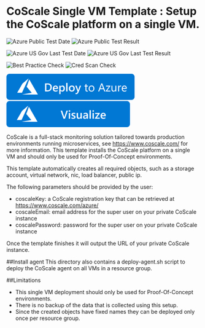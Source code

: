 # CoScale Single VM Template : Setup the CoScale platform on a single VM.

![Azure Public Test Date](https://azurequickstartsservice.blob.core.windows.net/badges/coscale-dev-env/PublicLastTestDate.svg)
![Azure Public Test Result](https://azurequickstartsservice.blob.core.windows.net/badges/coscale-dev-env/PublicDeployment.svg)

![Azure US Gov Last Test Date](https://azurequickstartsservice.blob.core.windows.net/badges/coscale-dev-env/FairfaxLastTestDate.svg)
![Azure US Gov Last Test Result](https://azurequickstartsservice.blob.core.windows.net/badges/coscale-dev-env/FairfaxDeployment.svg)

![Best Practice Check](https://azurequickstartsservice.blob.core.windows.net/badges/coscale-dev-env/BestPracticeResult.svg)
![Cred Scan Check](https://azurequickstartsservice.blob.core.windows.net/badges/coscale-dev-env/CredScanResult.svg)

[![Deploy To Azure](https://raw.githubusercontent.com/Azure/azure-quickstart-templates/master/1-CONTRIBUTION-GUIDE/images/deploytoazure.svg?sanitize=true)]("https://portal.azure.com/#create/Microsoft.Template/uri/https%3A%2F%2Fraw.githubusercontent.com%2FAzure%2Fazure-quickstart-templates%2Fmaster%2Fcoscale-dev-env%2Fazuredeploy.json")
[![Visualize](https://raw.githubusercontent.com/Azure/azure-quickstart-templates/master/1-CONTRIBUTION-GUIDE/images/visualizebutton.svg?sanitize=true)]("http://armviz.io/#/?load=https%3A%2F%2Fraw.githubusercontent.com%2FAzure%2Fazure-quickstart-templates%2Fmaster%2Fcoscale-dev-env%2Fazuredeploy.json")

CoScale is a full-stack monitoring solution tailored towards production
environments running microservices, see https://www.coscale.com/ for more
information. This template installs the CoScale platform on a single VM and
should only be used for Proof-Of-Concept environments.

This template automatically creates all required objects, such as a storage
account, virtual network, nic, load balancer, public ip.

The following parameters should be provided by the user:

- coscaleKey: a CoScale registration key that can be retrieved at
  https://www.coscale.com/azure/
- coscaleEmail: email address for the super user on your private CoScale
  instance
- coscalePassword: password for the super user on your private CoScale instance

Once the template finishes it will output the URL of your private CoScale
instance.

##Install agent This directory also contains a deploy-agent.sh script to deploy
the CoScale agent on all VMs in a resource group.

##Limitations

- This single VM deployment should only be used for Proof-Of-Concept
  environments.
- There is no backup of the data that is collected using this setup.
- Since the created objects have fixed names they can be deployed only once per
  resource group.
